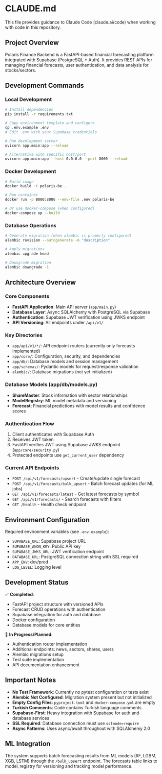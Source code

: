 # CLAUDE.md

This file provides guidance to Claude Code (claude.ai/code) when working with code in this repository.

## Project Overview

Polaris Finance Backend is a FastAPI-based financial forecasting platform integrated with Supabase (PostgreSQL + Auth). It provides REST APIs for managing financial forecasts, user authentication, and data analysis for stocks/sectors.

## Development Commands

### Local Development
```bash
# Install dependencies
pip install -r requirements.txt

# Copy environment template and configure
cp .env.example .env
# Edit .env with your Supabase credentials

# Run development server
uvicorn app.main:app --reload

# Alternative with specific host/port
uvicorn app.main:app --host 0.0.0.0 --port 8000 --reload
```

### Docker Development
```bash
# Build image
docker build -t polaris-be .

# Run container
docker run -p 8000:8000 --env-file .env polaris-be

# Or use docker-compose (when configured)
docker-compose up --build
```

### Database Operations
```bash
# Generate migration (when alembic is properly configured)
alembic revision --autogenerate -m "description"

# Apply migrations
alembic upgrade head

# Downgrade migration
alembic downgrade -1
```

## Architecture Overview

### Core Components
- **FastAPI Application**: Main API server (`app/main.py`)
- **Database Layer**: Async SQLAlchemy with PostgreSQL via Supabase
- **Authentication**: Supabase JWT verification using JWKS endpoint
- **API Versioning**: All endpoints under `/api/v1/`

### Key Directories
- `app/api/v1/*/`: API endpoint routers (currently only forecasts implemented)
- `app/core/`: Configuration, security, and dependencies
- `app/db/`: Database models and session management
- `app/schemas/`: Pydantic models for request/response validation
- `alembic/`: Database migrations (not yet initialized)

### Database Models (app/db/models.py)
- **ShareMaster**: Stock information with sector relationships
- **ModelRegistry**: ML model metadata and versioning
- **Forecast**: Financial predictions with model results and confidence scores

### Authentication Flow
1. Client authenticates with Supabase Auth
2. Receives JWT token
3. FastAPI verifies JWT using Supabase JWKS endpoint (`app/core/security.py`)
4. Protected endpoints use `get_current_user` dependency

### Current API Endpoints
- `POST /api/v1/forecasts/upsert` - Create/update single forecast
- `POST /api/v1/forecasts/bulk_upsert` - Batch forecast updates (for ML jobs)
- `GET /api/v1/forecasts/latest` - Get latest forecasts by symbol
- `GET /api/v1/forecasts/` - Search forecasts with filters
- `GET /health` - Health check endpoint

## Environment Configuration

Required environment variables (see `.env.example`):
- `SUPABASE_URL`: Supabase project URL
- `SUPABASE_ANON_KEY`: Public API key
- `SUPABASE_JWKS_URL`: JWT verification endpoint
- `DATABASE_URL`: PostgreSQL connection string with SSL required
- `APP_ENV`: dev/prod
- `LOG_LEVEL`: Logging level

## Development Status

✅ **Completed**:
- FastAPI project structure with versioned APIs
- Forecast CRUD operations with authentication
- Supabase integration for auth and database
- Docker configuration
- Database models for core entities

🚧 **In Progress/Planned**:
- Authentication router implementation
- Additional endpoints: news, sectors, shares, users
- Alembic migrations setup
- Test suite implementation
- API documentation enhancement

## Important Notes

- **No Test Framework**: Currently no pytest configuration or tests exist
- **Alembic Not Configured**: Migration system present but not initialized
- **Empty Config Files**: `pyproject.toml` and `docker-compose.yml` are empty
- **Turkish Comments**: Code contains Turkish language comments
- **Supabase-First**: Heavy integration with Supabase for auth and database services
- **SSL Required**: Database connection must use `sslmode=require`
- **Async Patterns**: Uses async/await throughout with SQLAlchemy 2.0

## ML Integration

The system supports batch forecasting results from ML models (RF, LGBM, XGB, LSTM) through the `/bulk_upsert` endpoint. The forecasts table links to model_registry for versioning and tracking model performance.